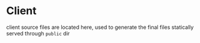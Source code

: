 # Client
client source files are located here, used to generate the final files statically served through `public` dir
